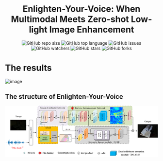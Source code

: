 
<div align="center">
<h1>Enlighten-Your-Voice: When Multimodal Meets Zero-shot Low-light Image Enhancement </h1>
</div>

<div align="center">
<img alt="GitHub repo size" src="https://img.shields.io/github/repo-size/zhangbaijin/Enlighten-Your-Voice?color=green"> <img alt="GitHub top language" src="https://img.shields.io/github/languages/top/zhangbaijin/Enlighten-Your-Voice">  <img alt="GitHub issues" src="https://img.shields.io/github/issues/zhangbaijin/Enlighten-Your-Voice"> 
</div>
<div align="center">
<img alt="GitHub watchers" src="https://img.shields.io/github/watchers/zhangbaijin/Enlighten-Your-Voice?style=social"> <img alt="GitHub stars" src="https://img.shields.io/github/stars/zhangbaijin/Enlighten-Your-Voice"> <img alt="GitHub forks" src="https://img.shields.io/github/forks/zhangbaijin/Enlighten-Your-Voice?style=social">
</div>


# The results 
![image](https://github.com/zhangbaijin/Enlighten-Your-Voice/blob/main/audio-results.png)

## The structure of Enlighten-Your-Voice

![image](https://github.com/zhangbaijin/Enlighten-Your-Voice/blob/main/cvpr-structure.png)

